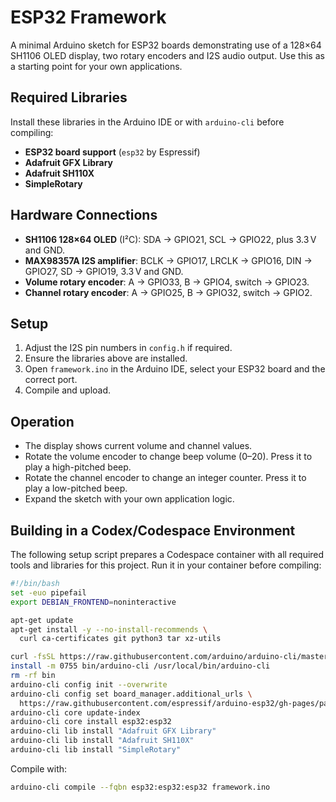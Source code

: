# ESP32 Framework

A minimal Arduino sketch for ESP32 boards demonstrating use of a 128×64 SH1106 OLED display, two rotary encoders and I2S audio output. Use this as a starting point for your own applications.

## Required Libraries

Install these libraries in the Arduino IDE or with `arduino-cli` before compiling:

- **ESP32 board support** (`esp32` by Espressif)
- **Adafruit GFX Library**
- **Adafruit SH110X**
- **SimpleRotary**

## Hardware Connections

- **SH1106 128×64 OLED** (I²C): SDA → GPIO21, SCL → GPIO22, plus 3.3 V and GND.
- **MAX98357A I2S amplifier**: BCLK → GPIO17, LRCLK → GPIO16, DIN → GPIO27, SD → GPIO19, 3.3 V and GND.
- **Volume rotary encoder**: A → GPIO33, B → GPIO4, switch → GPIO23.
- **Channel rotary encoder**: A → GPIO25, B → GPIO32, switch → GPIO2.

## Setup

1. Adjust the I2S pin numbers in `config.h` if required.
2. Ensure the libraries above are installed.
3. Open `framework.ino` in the Arduino IDE, select your ESP32 board and the correct port.
4. Compile and upload.

## Operation

- The display shows current volume and channel values.
- Rotate the volume encoder to change beep volume (0–20). Press it to play a high-pitched beep.
- Rotate the channel encoder to change an integer counter. Press it to play a low-pitched beep.
- Expand the sketch with your own application logic.

## Building in a Codex/Codespace Environment

The following setup script prepares a Codespace container with all required tools and libraries for this project. Run it in your container before compiling:

```bash
#!/bin/bash
set -euo pipefail
export DEBIAN_FRONTEND=noninteractive

apt-get update
apt-get install -y --no-install-recommends \
  curl ca-certificates git python3 tar xz-utils

curl -fsSL https://raw.githubusercontent.com/arduino/arduino-cli/master/install.sh | sh
install -m 0755 bin/arduino-cli /usr/local/bin/arduino-cli
rm -rf bin
arduino-cli config init --overwrite
arduino-cli config set board_manager.additional_urls \
  https://raw.githubusercontent.com/espressif/arduino-esp32/gh-pages/package_esp32_index.json
arduino-cli core update-index
arduino-cli core install esp32:esp32
arduino-cli lib install "Adafruit GFX Library"
arduino-cli lib install "Adafruit SH110X"
arduino-cli lib install "SimpleRotary"
```

Compile with:

```bash
arduino-cli compile --fqbn esp32:esp32:esp32 framework.ino
```
